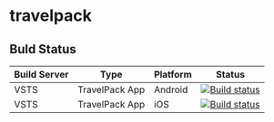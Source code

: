 # travelpack

## Buld Status


| Build Server | Type         | Platform | Status                                                                                                                                                                                 |
|--------------|--------------|----------|----------------------------------------------------------------------------------------------------------------------------------------------------------------------------------------|
| VSTS   | TravelPack App   | Android  | [![Build status](https://dev.azure.com/mohammedsadiq/TravelPack/_apis/build/status/TravelPack-CI(Android))](https://dev.azure.com/mohammedsadiq/TravelPack/_build/latest?definitionId=1&_a=summary) |
| VSTS  | TravelPack App   | iOS      | [![Build status](https://build.appcenter.ms/v0.1/apps/43b39e9e-2b2b-482f-8afa-e9906334c85e/branches/master/badge)](https://appcenter.ms) |
